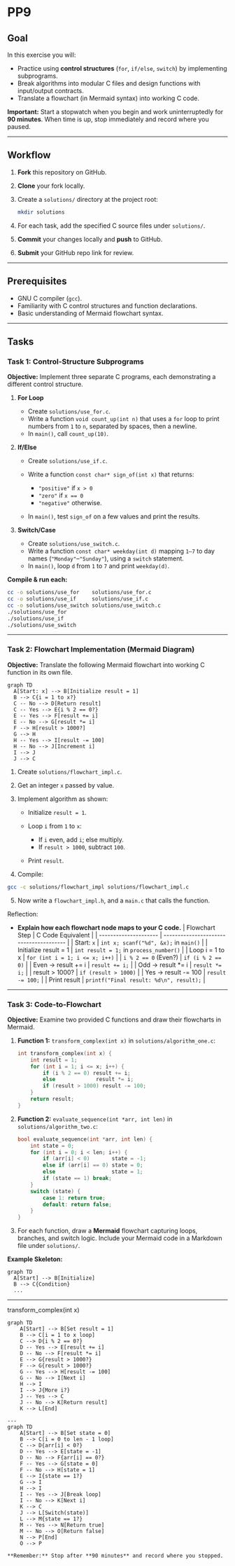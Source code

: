 # PP9

## Goal

In this exercise you will:

* Practice using **control structures** (`for`, `if/else`, `switch`) by implementing subprograms.
* Break algorithms into modular C files and design functions with input/output contracts.
* Translate a flowchart (in Mermaid syntax) into working C code.

**Important:** Start a stopwatch when you begin and work uninterruptedly for **90 minutes**. When time is up, stop immediately and record where you paused.

---

## Workflow

1. **Fork** this repository on GitHub.
2. **Clone** your fork locally.
3. Create a `solutions/` directory at the project root:

   ```bash
   mkdir solutions
   ```
4. For each task, add the specified C source files under `solutions/`.
5. **Commit** your changes locally and **push** to GitHub.
6. **Submit** your GitHub repo link for review.

---

## Prerequisites

* GNU C compiler (`gcc`).
* Familiarity with C control structures and function declarations.
* Basic understanding of Mermaid flowchart syntax.

---

## Tasks

### Task 1: Control-Structure Subprograms

**Objective:** Implement three separate C programs, each demonstrating a different control structure.

1. **For Loop**

   * Create `solutions/use_for.c`.
   * Write a function `void count_up(int n)` that uses a `for` loop to print numbers from `1` to `n`, separated by spaces, then a newline.
   * In `main()`, call `count_up(10)`.

2. **If/Else**

   * Create `solutions/use_if.c`.
   * Write a function `const char* sign_of(int x)` that returns:

     * `"positive"` if `x > 0`
     * `"zero"` if `x == 0`
     * `"negative"` otherwise.
   * In `main()`, test `sign_of` on a few values and print the results.

3. **Switch/Case**

   * Create `solutions/use_switch.c`.
   * Write a function `const char* weekday(int d)` mapping `1–7` to day names (`"Monday"`–`"Sunday"`), using a `switch` statement.
   * In `main()`, loop `d` from `1` to `7` and print `weekday(d)`.

**Compile & run each:**

```bash
cc -o solutions/use_for    solutions/use_for.c
cc -o solutions/use_if     solutions/use_if.c
cc -o solutions/use_switch solutions/use_switch.c
./solutions/use_for
./solutions/use_if
./solutions/use_switch
```

---

### Task 2: Flowchart Implementation (Mermaid Diagram)

**Objective:** Translate the following Mermaid flowchart into working C function in its own file.

```mermaid
graph TD
  A[Start: x] --> B[Initialize result = 1]
  B --> C{i = 1 to x?}
  C -- No --> D[Return result]
  C -- Yes --> E{i % 2 == 0?}
  E -- Yes --> F[result += i]
  E -- No --> G[result *= i]
  F --> H[result > 1000?]
  G --> H
  H -- Yes --> I[result -= 100]
  H -- No --> J[Increment i]
  I --> J
  J --> C
```

1. Create `solutions/flowchart_impl.c`.
2. Get an integer `x` passed by value.
3. Implement algorithm as shown:

   * Initialize `result = 1`.
   * Loop `i` from `1` to `x`:

     * If `i` even, add `i`; else multiply.
     * If `result > 1000`, subtract `100`.
   * Print `result`.
4. Compile:

```bash
gcc -c solutions/flowchart_impl solutions/flowchart_impl.c
```
5. Now write a `flowchart_impl.h`, and a `main.c` that calls the function. 

Reflection:

* **Explain how each flowchart node maps to your C code.**
| Flowchart Step        | C Code Equivalent                       |
| --------------------- | --------------------------------------- |
| Start: `x`            | `int x; scanf("%d", &x);` in `main()`   |
| Initialize result = 1 | `int result = 1;` in `process_number()` |
| Loop i = 1 to x       | `for (int i = 1; i <= x; i++)`          |
| `i % 2 == 0` (Even?)  | `if (i % 2 == 0)`                       |
| Even → result += i    | `result += i;`                          |
| Odd → result \*= i    | `result *= i;`                          |
| result > 1000?        | `if (result > 1000)`                    |
| Yes → result -= 100   | `result -= 100;`                        |
| Print result          | `printf("Final result: %d\n", result);` |

---

### Task 3: Code-to-Flowchart

**Objective:** Examine two provided C functions and draw their flowcharts in Mermaid.

1. **Function 1:** `transform_complex(int x)` in `solutions/algorithm_one.c`:

   ```c
   int transform_complex(int x) {
       int result = 1;
       for (int i = 1; i <= x; i++) {
           if (i % 2 == 0) result += i;
           else             result *= i;
           if (result > 1000) result -= 100;
       }
       return result;
   }
   ```
2. **Function 2:** `evaluate_sequence(int *arr, int len)` in `solutions/algorithm_two.c`:

   ```c
   bool evaluate_sequence(int *arr, int len) {
       int state = 0;
       for (int i = 0; i < len; i++) {
           if (arr[i] < 0)       state = -1;
           else if (arr[i] == 0) state = 0;
           else                  state = 1;
           if (state == 1) break;
       }
       switch (state) {
           case 1: return true;
           default: return false;
       }
   }
   ```
3. For each function, draw a **Mermaid** flowchart capturing loops, branches, and switch logic. Include your Mermaid code in a Markdown file under `solutions/`.

**Example Skeleton:**

```mermaid
graph TD
  A[Start] --> B[Initialize]
  B --> C{Condition}
  ...
```

---

 transform_complex(int x)

```mermaid
graph TD
    A[Start] --> B[Set result = 1]
    B --> C[i = 1 to x loop]
    C --> D{i % 2 == 0?}
    D -- Yes --> E[result += i]
    D -- No --> F[result *= i]
    E --> G{result > 1000?}
    F --> G{result > 1000?}
    G -- Yes --> H[result -= 100]
    G -- No --> I[Next i]
    H --> I
    I --> J{More i?}
    J -- Yes --> C
    J -- No --> K[Return result]
    K --> L[End]

---
graph TD
    A[Start] --> B[Set state = 0]
    B --> C[i = 0 to len - 1 loop]
    C --> D{arr[i] < 0?}
    D -- Yes --> E[state = -1]
    D -- No --> F{arr[i] == 0?}
    F -- Yes --> G[state = 0]
    F -- No --> H[state = 1]
    E --> I{state == 1?}
    G --> I
    H --> I
    I -- Yes --> J[Break loop]
    I -- No --> K[Next i]
    K --> C
    J --> L[Switch(state)]
    L --> M{state == 1?}
    M -- Yes --> N[Return true]
    M -- No --> O[Return false]
    N --> P[End]
    O --> P

**Remember:** Stop after **90 minutes** and record where you stopped.

